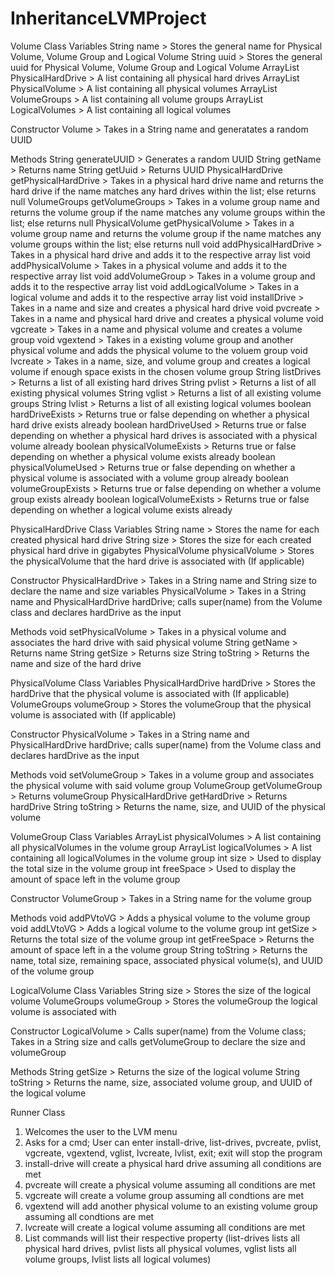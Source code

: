 # InheritanceLVMProject
Volume Class
Variables
  String name > Stores the general name for Physical Volume, Volume Group and Logical Volume
  String uuid > Stores the general uuid for Physical Volume, Volume Group and Logical Volume
  ArrayList PhysicalHardDrive > A list containing all physical hard drives
  ArrayList PhysicalVolume > A list containing all physical volumes
  ArrayList VolumeGroups > A list containing all volume groups
  ArrayList LogicalVolumes > A list containing all logical volumes
  
 Constructor
  Volume > Takes in a String name and generatates a random UUID
  
 Methods
  String generateUUID > Generates a random UUID
  String getName > Returns name
  String getUuid > Returns UUID
  PhysicalHardDrive getPhysicalHardDrive > Takes in a physical hard drive name and returns the hard drive if the name matches any hard drives within the list; else returns null
  VolumeGroups getVolumeGroups > Takes in a volume group name and returns the volume group if the name matches any volume groups within the list; else returns null
  PhysicalVolume getPhysicalVolume > Takes in a volume group name and returns the volume group if the name matches any volume groups within the list; else returns null
  void addPhysicalHardDrive > Takes in a physical hard drive and adds it to the respective array list
  void addPhysicalVolume > Takes in a physical volume and adds it to the respective array list
  void addVolumeGroup > Takes in a volume group and adds it to the respective array list
  void addLogicalVolume > Takes in a logical volume and adds it to the respective array list
  void installDrive > Takes in a name and size and creates a physical hard drive
  void pvcreate > Takes in a name and physical hard drive and creates a physical volume
  void vgcreate > Takes in a name and physical volume and creates a volume group
  void vgextend > Takes in a existing volume group and another physical volume and adds the physical volume to the voluem group
  void lvcreate > Takes in a name, size, and volume group and creates a logical volume if enough space exists in the chosen volume group
  String listDrives > Returns a list of all existing hard drives
  String pvlist > Returns a list of all existing physical volumes
  String vglist > Returns a list of all existing volume groups
  String lvlist > Returns a list of all existing logical volumes
  boolean hardDriveExists > Returns true or false depending on whether a physical hard drive exists already
  boolean hardDriveUsed > Returns true or false depending on whether a physical hard drives is associated with a physical volume already
  boolean physicalVolumeExists > Returns true or false depending on whether a physical volume exists already
  boolean physicalVolumeUsed > Returns true or false depending on whether a physical volume is associated with a volume group already
  boolean volumeGroupExists > Returns true or false depending on whether a volume group exists already
  boolean logicalVolumeExists > Returns true or false depending on whether a logical volume exists already
  

PhysicalHardDrive Class
Variables
  String name > Stores the name for each created physical hard drive
  String size > Stores the size for each created physical hard drive in gigabytes
  PhysicalVolume physicalVolume > Stores the physicalVolume that the hard drive is associated with (If applicable)

Constructor
  PhysicalHardDrive > Takes in a String name and String size to declare the name and size variables
  PhysicalVolume > Takes in a String name and PhysicalHardDrive hardDrive; calls super(name) from the Volume class and declares hardDrive as the input
  
 Methods
  void setPhysicalVolume > Takes in a physical volume and associates the hard drive with said physical volume
  String getName > Returns name
  String getSize > Returns size
  String toString > Returns the name and size of the hard drive
  
  
PhysicalVolume Class
Variables
  PhysicalHardDrive hardDrive > Stores the hardDrive that the physical volume is associated with (If applicable)
  VolumeGroups volumeGroup > Stores the volumeGroup that the physical volume is associated with (If applicable)

Constructor
  PhysicalVolume > Takes in a String name and PhysicalHardDrive hardDrive; calls super(name) from the Volume class and declares hardDrive as the input
  
 Methods
  void setVolumeGroup > Takes in a volume group and associates the physical volume with said volume group
  VolumeGroup getVolumeGroup > Returns volumeGroup
  PhysicalHardDrive getHardDrive > Returns hardDrive
  String toString > Returns the name, size, and UUID of the physical volume


VolumeGroup Class
Variables
  ArrayList physicalVolumes > A list containing all physicalVolumes in the volume group
  ArrayList logicalVolumes > A list containing all logicalVolumes in the volume group
  int size > Used to display the total size in the volume group
  int freeSpace > Used to display the amount of space left in the volume group
  
 Constructor
  VolumeGroup > Takes in a String name for the volume group

 Methods
  void addPVtoVG > Adds a physical volume to the volume group
  void addLVtoVG > Adds a logical volume to the volume group
  int getSize > Returns the total size of the volume group
  int getFreeSpace > Returns the amount of space left in a the volume group
  String toString > Returns the name, total size, remaining space, associated physical volume(s), and UUID of the volume group
  
 
 LogicalVolume Class
 Variables
  String size > Stores the size of the logical volume
  VolumeGroups volumeGroup > Stores the volumeGroup the logical volume is associated with
  
 Constructor
  LogicalVolume > Calls super(name) from the Volume class; Takes in a String size and calls getVolumeGroup to declare the size and volumeGroup
  
 Methods
  String getSize > Returns the size of the logical volume
  String toString > Returns the name, size, associated volume group, and UUID of the logical volume
  
  
 Runner Class
  1) Welcomes the user to the LVM menu
  2) Asks for a cmd; User can enter install-drive, list-drives, pvcreate, pvlist, vgcreate, vgextend, vglist, lvcreate, lvlist, exit; exit will stop the program
  3) install-drive will create a physical hard drive assuming all conditions are met
  4) pvcreate will create a physical volume assuming all conditions are met
  5) vgcreate will create a volume group assuming all condtions are met
  6) vgextend will add another physical volume to an existing volume group assuming all condtions are met
  7) lvcreate will create a logical volume assuming all conditions are met
  8) List commands will list their respective property (list-drives lists all physical hard drives, pvlist lists all physical volumes, vglist lists all volume groups, lvlist lists all logical volumes)
